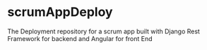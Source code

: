 # scrumAppDeploy
The Deployment repository for a scrum app built with Django Rest Framework for backend and Angular for front End

### 
